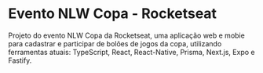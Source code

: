 # Evento NLW Copa - Rocketseat

Projeto do evento NLW Copa da Rocketseat, 
uma aplicação web e mobie para cadastrar e 
participar de bolões de jogos da copa, 
utilizando ferramentas atuais: TypeScript,
React, React-Native, Prisma, Next.js, Expo e
Fastify.
